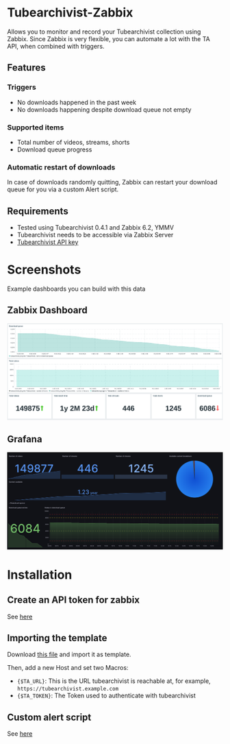 # Tubearchivist-Zabbix
Allows you to monitor and record your Tubearchivist collection using Zabbix. Since Zabbix is very flexible, you can automate a lot with the TA API, when combined with triggers.

## Features
### Triggers
* No downloads happened in the past week
* No downloads happening despite download queue not empty
### Supported items
* Total number of videos, streams, shorts
* Download queue progress
### Automatic restart of downloads
In case of downloads randomly quitting, Zabbix can restart your download queue for you via a custom Alert script.

## Requirements
* Tested using Tubearchivist 0.4.1 and Zabbix 6.2, YMMV
* Tubearchivist needs to be accessible via Zabbix Server
* [Tubearchivist API key](https://docs.tubearchivist.com/api/introduction/#authentication)

# Screenshots
Example dashboards you can build with this data
## Zabbix Dashboard
![zabbix](imgs/zabbix.png)

## Grafana
![grafana](imgs/grafana.png)

# Installation
## Create an API token for zabbix
See [here](docs/api_key.md)
## Importing the template
Download [this file](template/zabbix_tubearchivist.yaml) and import it as template.

Then, add a new Host and set two Macros:

* `{$TA_URL}`: This is the URL tubearchivist is reachable at, for example, `https://tubearchivist.example.com`
* `{$TA_TOKEN}`: The Token used to authenticate with tubearchivist
## Custom alert script
See [here](docs/download_script.md)
